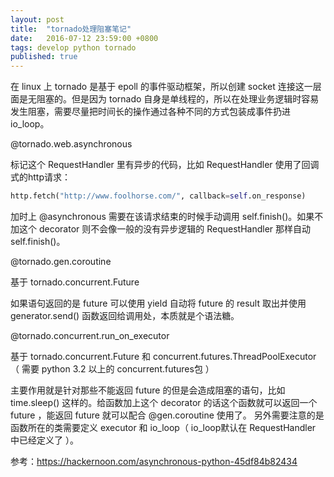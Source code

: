 ```yaml
---
layout: post
title:  "tornado处理阻塞笔记"
date:   2016-07-12 23:59:00 +0800
tags: develop python tornado
published: true
---
```


在 linux 上 tornado 是基于 epoll 的事件驱动框架，所以创建 socket 连接这一层面是无阻塞的。但是因为 tornado 自身是单线程的，所以在处理业务逻辑时容易发生阻塞，需要尽量把时间长的操作通过各种不同的方式包装成事件扔进 io_loop。

@tornado.web.asynchronous 

标记这个 RequestHandler 里有异步的代码，比如 RequestHandler 使用了回调式的http请求：
```python
http.fetch("http://www.foolhorse.com/", callback=self.on_response)
```
加时上 @asynchronous 需要在该请求结束的时候手动调用 self.finish()。如果不加这个 decorator 则不会像一般的没有异步逻辑的 RequestHandler 那样自动 self.finish()。

@tornado.gen.coroutine

基于 tornado.concurrent.Future

如果语句返回的是 future 可以使用 yield 自动将 future 的 result 取出并使用 generator.send() 函数返回给调用处，本质就是个语法糖。

@tornado.concurrent.run_on_executor

基于 tornado.concurrent.Future 和 concurrent.futures.ThreadPoolExecutor （ 需要 python 3.2 以上的 concurrent.futures包 ）

主要作用就是针对那些不能返回 future 的但是会造成阻塞的语句，比如 time.sleep() 这样的。给函数加上这个 decorator 的话这个函数就可以返回一个 future ，能返回 future 就可以配合 @gen.coroutine 使用了。
另外需要注意的是函数所在的类需要定义 executor 和 io_loop（ io_loop默认在 RequestHandler 中已经定义了 ）。


参考：https://hackernoon.com/asynchronous-python-45df84b82434

